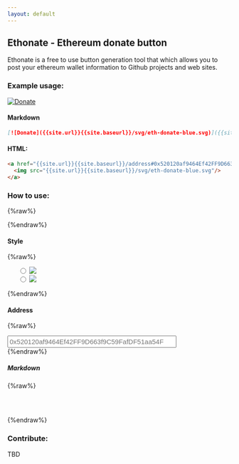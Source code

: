 ```yaml
---
layout: default
---
```



## Ethonate - Ethereum donate button

Ethonate is a free to use button generation tool that which allows you to post your ethereum wallet information to Github projects and web sites.

### Example usage:
 [![Donate]({{site.url}}{{site.baseurl}}/svg/eth-donate-blue.svg)]({{site.url}}{{site.baseurl}}/address#0x520120af9464Ef42FF9D663f9C59FafDF51aa54F)


#### Markdown
 ```markdown
 [![Donate]({{site.url}}{{site.baseurl}}/svg/eth-donate-blue.svg)]({{site.url}}{{site.baseurl}}/address#0x520120af9464Ef42FF9D663f9C59FafDF51aa54F)
 ```

#### HTML:
 ```html
 <a href="{{site.url}}{{site.baseurl}}/address#0x520120af9464Ef42FF9D663f9C59FafDF51aa54F">
   <img src="{{site.url}}{{site.baseurl}}/svg/eth-donate-blue.svg"/>
 </a>
 ```

### How to use:
{%raw%}

<script
  src="https://code.jquery.com/jquery-3.2.1.slim.min.js"
  integrity="sha256-k2WSCIexGzOj3Euiig+TlR8gA0EmPjuc79OEeY5L45g="
  crossorigin="anonymous"></script>


<div id="url" data-url="
{%endraw%}{{site.url}}{{site.baseurl}}{%raw%}">
</div>

{%endraw%}

#### Style


{%raw%}
<style>
.address-input {
    font-size: 15px;
    padding: 3px;
    width: 380px;
}
ul {
  list-style: none;
}
.input-label {
  display:inline-block;

}
.input-field {
  display:inline-block;
}
</style>
   <ul>
      <li>
      <span class="input-label">
      <span class="input-field">
        <input type="radio" value="donate" name="style">
      </span>
      <label for="style">
        <img src="{%endraw%}{{site.url}}{{site.baseurl}}{%raw%}/svg/eth-donate-blue.svg"/>
      </label>
      </span>
      </li>
      <li>
        <span class="input-label">
        <span class="input-field">
          <input type="radio" value="support" name="style">
        </span>
        <label for="style">
          <img src="{%endraw%}{{site.url}}{{site.baseurl}}{%raw%}/svg/eth-support-blue.svg"/>
        </label>
        </span>
      </li>
   </ul>
{%endraw%}

#### Address

{%raw%}
<div>
    <input class="address-input" type="text" placeholder="0x520120af9464Ef42FF9D663f9C59FafDF51aa54F"/>
</div>
{%endraw%}

##### Markdown
{%raw%}
<div>
   <pre id="markdown-output">

   </pre>
</div>

<script>

function updateOutput(url, style, address) {
  $('#markdown-output').text(createMarkdown(url, style, address));
  console.log('updating output');
}

function createMarkdown(url, type, address) {
  return "[![" + type + "]("+ url + "/svg/eth-" +
      type +  "-blue.svg)](" + url + "/address#" + address + ")";

}

function validAddress(address) {
  return address.search('0x') === 0 && address.length === 42;
}

$( document ).ready(function() {

  var address, style, url = $('#url').attr('data-url');

  console.log('ready');

  $('input[name=style]').change(function () {
    style = $(this).val();
    console.log('input changed');
    if (address && validAddress(address)) {
      updateOutput(url, style, address);
    }
  });

  $('.address-input').keydown(function () {
    addressUpdate($(this).val())
  });
  $('.address-input').change(function () {
    addressUpdate($(this).val())
  })

  var addressUpdate  = function (val) {
    address = val;
    console.log('input changed');
    if (style && validAddress(address)) {
      updateOutput(url, style, address);
    }
  };

});
</script>

{%endraw%}

### Contribute:
 TBD
